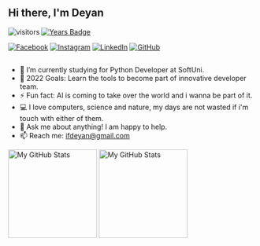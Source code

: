 ## Hi there, I'm Deyan <img src="https://media.giphy.com/media/hvRJCLFzcasrR4ia7z/giphy.gif" width="5px">

![visitors](https://visitor-badge.glitch.me/badge?page_id=didarata)
[![Years Badge](https://badges.pufler.dev/years/didarata)](https://badges.pufler.dev)

[![Facebook](https://img.shields.io/badge/-Facebook-00B2FF?style=flat-square&logo=Facebook&logoColor=white)](https://www.facebook.com/chukolna/)
[![Instagram](https://img.shields.io/badge/-Instagram-e4405f?style=flat-square&logo=Instagram&logoColor=white)](https://www.instagram.com/deyanphotos/) 
[![LinkedIn](https://img.shields.io/badge/-LinkedIn-0e76a8?style=flat-square&logo=Linkedin&logoColor=white)](https://www.linkedin.com/in/deyan-georgiev-478a1b22b/) 
[![GitHub](https://img.shields.io/badge/-Github-000000?style=flat-square&logo=Github&logoColor=white)](https://github.com/didarata)

##

- 🌱 I’m currently studying for Python Developer at SoftUni.
- 🥅 2022 Goals: Learn the tools to become part of innovative developer team.
- ⚡ Fun fact: AI is coming to take over the world and i wanna be part of it.
- 💻 I love computers, science and nature, my days are not wasted if i'm touch with either of them.
- 💬 Ask me about anything! I am happy to help.
- 📫 Reach me: ifdeyan@gmail.com

<p>
  <!-- <summary>:zap: GitHub Stats</summary> -->
  <img height="180em" alt="My GitHub Stats" src="https://github-readme-stats.vercel.app/api?username=didarata&show_icons=true&bg_color=00000000&hide_border=true&text_color=3498db&&count_private=true&include_all_commits=true" />

  <img height="180em" alt="My GitHub Stats" src="https://github-readme-stats.vercel.app/api/top-langs/?username=didarata&langs_count=8&layout=compact&hide_border=true&bg_color=00000000&text_color=3498db&&count_private=true&include_all_commits=true" />
</p>

